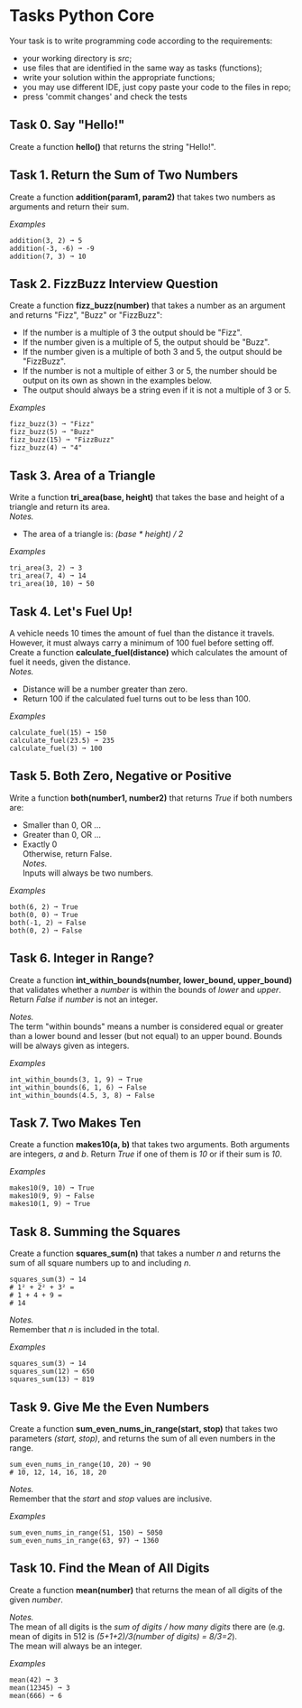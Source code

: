# Tasks Python Core
Your task is to write programming code according to the requirements:
- your working directory is *src*;
- use files that are identified in the same way as tasks (functions); 
- write your solution within the appropriate functions;
- you may use different IDE, just copy paste your code to the files in repo;
- press 'commit changes' and check the tests

## Task 0. Say "Hello!"
Create a function **hello()** that returns the string "Hello!".

## Task 1. Return the Sum of Two Numbers
Create a function **addition(param1, param2)** that takes two numbers as arguments and return their sum.  

*Examples*
```plaintext
addition(3, 2) ➞ 5
addition(-3, -6) ➞ -9
addition(7, 3) ➞ 10
```
    
## Task 2. FizzBuzz Interview Question
Create a function **fizz_buzz(number)** that takes a number as an argument and returns "Fizz", "Buzz" or "FizzBuzz":
- If the number is a multiple of 3 the output should be "Fizz".
- If the number given is a multiple of 5, the output should be "Buzz".
- If the number given is a multiple of both 3 and 5, the output should be "FizzBuzz".
- If the number is not a multiple of either 3 or 5, the number should be output on its own as shown in the examples below.
- The output should always be a string even if it is not a multiple of 3 or 5.  

*Examples*
```plaintext
fizz_buzz(3) ➞ "Fizz"
fizz_buzz(5) ➞ "Buzz"
fizz_buzz(15) ➞ "FizzBuzz"
fizz_buzz(4) ➞ "4"
```
    
## Task 3. Area of a Triangle
Write a function **tri_area(base, height)** that takes the base and height of a triangle and return its area.  
*Notes.*
- The area of a triangle is: *(base * height) / 2*

*Examples*
```plaintext
tri_area(3, 2) ➞ 3
tri_area(7, 4) ➞ 14
tri_area(10, 10) ➞ 50
```
    
## Task 4. Let's Fuel Up!
A vehicle needs 10 times the amount of fuel than the distance it travels. However, it must always carry a minimum of 100 fuel before setting off.
Create a function **calculate_fuel(distance)** which calculates the amount of fuel it needs, given the distance.  
*Notes.*  
- Distance will be a number greater than zero.
- Return 100 if the calculated fuel turns out to be less than 100.

*Examples*
```plaintext
calculate_fuel(15) ➞ 150
calculate_fuel(23.5) ➞ 235
calculate_fuel(3) ➞ 100
```

## Task 5. Both Zero, Negative or Positive
Write a function **both(number1, number2)** that returns *True* if both numbers are:
- Smaller than 0, OR ...
- Greater than 0, OR ...
- Exactly 0  
Otherwise, return False.  
*Notes.*  
Inputs will always be two numbers.

*Examples*
```plaintext
both(6, 2) ➞ True
both(0, 0) ➞ True
both(-1, 2) ➞ False
both(0, 2) ➞ False
```

## Task 6. Integer in Range?
Create a function **int_within_bounds(number, lower_bound, upper_bound)** that validates whether a *number* is within the bounds of *lower* and *upper*. Return *False* if *number* is not an integer.  

*Notes.*  
The term "within bounds" means a number is considered equal or greater than a lower bound and lesser (but not equal) to an upper bound.
Bounds will be always given as integers.

*Examples*
```plaintext
int_within_bounds(3, 1, 9) ➞ True
int_within_bounds(6, 1, 6) ➞ False
int_within_bounds(4.5, 3, 8) ➞ False
```

## Task 7. Two Makes Ten
Create a function **makes10(a, b)** that takes two arguments. Both arguments are integers, *a* and *b*. Return *True* if one of them is *10* or if their sum is *10*.

*Examples*
```plaintext
makes10(9, 10) ➞ True
makes10(9, 9) ➞ False
makes10(1, 9) ➞ True
```

## Task 8. Summing the Squares
Create a function **squares_sum(n)** that takes a number *n* and returns the sum of all square numbers up to and including *n*.
```plaintext
squares_sum(3) ➞ 14
# 1² + 2² + 3² =
# 1 + 4 + 9 =
# 14
```
*Notes.*  
Remember that *n* is included in the total.

*Examples*
```plaintext
squares_sum(3) ➞ 14
squares_sum(12) ➞ 650
squares_sum(13) ➞ 819
```

## Task 9. Give Me the Even Numbers
Create a function **sum_even_nums_in_range(start, stop)** that takes two parameters *(start, stop)*, and returns the sum of all even numbers in the range.
```plaintext
sum_even_nums_in_range(10, 20) ➞ 90
# 10, 12, 14, 16, 18, 20
```
*Notes.*  
Remember that the *start* and *stop* values are inclusive.

*Examples*
```plaintext
sum_even_nums_in_range(51, 150) ➞ 5050
sum_even_nums_in_range(63, 97) ➞ 1360
```

## Task 10. Find the Mean of All Digits
Create a function **mean(number)** that returns the mean of all digits of the given *number*.

*Notes.*  
The mean of all digits is the *sum of digits / how many digits* there are (e.g. mean of digits in 512 is *(5+1+2)/3(number of digits) = 8/3=2*).  
The mean will always be an integer.

*Examples*
```plaintext
mean(42) ➞ 3
mean(12345) ➞ 3
mean(666) ➞ 6
```


